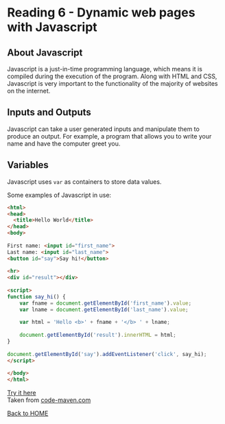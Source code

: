 # Reading 6 - Dynamic web pages with Javascript

## About Javascript

Javascript is a just-in-time programming language, which means it is compiled during the execution of the program. Along with HTML and CSS, Javascript is very important to the functionality of the majority of websites on the internet.

## Inputs and Outputs

Javascript can take a user generated inputs and manipulate them to produce an output. For example, a program that allows you to write your name and have the computer greet you.

## Variables

Javascript uses `var` as containers to store data values.

Some examples of Javascript in use:

```html
<html>
<head>
  <title>Hello World</title>
</head>
<body>  
 
First name: <input id="first_name">
Last name: <input id="last_name">
<button id="say">Say hi!</button>
 
<hr>
<div id="result"></div>
 
<script>
function say_hi() {
    var fname = document.getElementById('first_name').value;
    var lname = document.getElementById('last_name').value;
 
    var html = 'Hello <b>' + fname + '</b> ' + lname;
 
    document.getElementById('result').innerHTML = html;
}
 
document.getElementById('say').addEventListener('click', say_hi);
</script>
 
</body>
</html>
```
[Try it here](https://code-maven.com/try/examples/js/pure_js_greating.html)\
Taken from [code-maven.com](https://code-maven.com/input-output-in-plain-javascript)

[Back to HOME](../README.md)